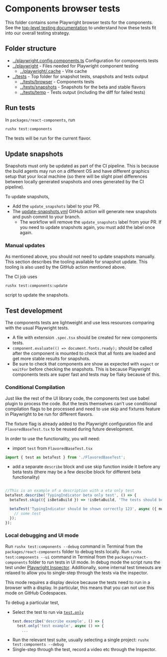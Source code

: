 # Components browser tests

This folder contains some Playwright browser tests for the components. See the [top-level testing documentation](../../../docs/references/automated-tests.md) to understand how these tests fit into our overall testing strategy.

## Folder structure
* [../playwright.config.components.ts](../playwright.config.components.ts) Configuration for components tests
* [../playwright](../playwright) - Files needed for Playwright component testing
    * [../playwright/.cache](../playwright/.cache) - Vite cache
* [../tests](../tests) - Top folder for snapshot tests, snapshots and tests output
    * [../tests/browser](../tests/browser) - Components tests
    * [../tests/snapshots](../tests/snapshots) - Snapshots for the beta and stable flavors
    * [../tests/temp](../tests/temp) - Tests output (including the diff for failed tests)

## Run tests

In `packages/react-components`, run

```sh
rushx test:components
```
The tests will be run for the current flavor.

## Update snapshots

Snapshots must only be updated as part of the CI pipeline. This is because the build agents may run on a different OS and have different graphics setup that your local machine (so there will be slight pixel differences between locally generated snapshots and ones generated by the CI pipeline).

To update snapshots,

- Add the `update_snapshots` label to your PR.
- The [update-snapshots.yml](https://github.com/Azure/communication-ui-library/actions/workflows/update-snapshots.yml) GitHub action will generate new snapshots and push commit to your branch.
  - The workflow will remove the `update_snapshots` label from your PR. If you need to update snapshots again, you must add the label once again.

### Manual updates

As mentioned above, you should not need to update snapshots manually. This section describes the tooling available for snapshot update. This tooling is also used by the GitHub action mentioned above.

The CI job uses 
```sh
rushx test:components:update
```
script to update the snapshots.

## Test development

The components tests are lightweight and use less resources comparing with the usual Playwright tests.
- A file with extension `.spec.tsx` should be created for new components tests.
- `component.evaluate(() => document.fonts.ready);` should be called after the component is mounted to check that all fonts are loaded and get more stable results for snapshots.
- Be sure to check that components are show as expected with `expect` or `waitFor` before checking the snapshots. This is because Playwright components tests are super fast and tests may be flaky because of this.


### Conditional Compilation

Just like the rest of the UI library code, the components test use babel plugin to process the code. But the tests themselves can't use conditional compilation flags to be processed and need to use skip and fixtures feature in Playwright to be run for different flavors.

The fixture flag is already added to the Playwright configuration file and `FlavoredBaseTest.tsx` to be reused during future development.

In order to use the functionality, you will need:
- import `test` from `FlavoredBaseTest.tsx`
```Typescript
import { test as betaTest } from './FlavoredBaseTest';
```
- add a separate `describe` block and use skip function inside it before any beta tests (there may be a few descibe block for different beta functionality)

```Typescript

//This is an example of a description with a eta only test
betaTest.describe('TypingIndicator beta only test', () => {
  betaTest.skip(({ isBetaBuild }) => !isBetaBuild, 'The tests should be run for beta flavor only');

  betaTest('TypingIndicator should be shown correctly 123', async ({ mount }) => {
    // some test
  });
});
```

### Local debugging and UI mode

Run `rushx test:components --debug` command in Terminal from the `packages/react-components` folder to debug tests locally. 
Run `rushx test:components --ui` command in Terminal from the `packages/react-components` folder to run tests in UI mode.
In debug mode the script runs the test under [Playwright Inspector](https://playwright.dev/docs/debug). Additionally, some internal test timeouts are relaxed to allow you to single-step through the tests via the inspector.

This mode requires a display device because the tests need to run in a browser with a display. In particular, this means that you can not use this mode on GitHub Codespaces.

To debug a particular test,

* Select the test to run via [`test.only`](https://playwright.dev/docs/api/class-test#test-only)
  ```typescript
  test.describe('describe example', () => {
    test.only('test example', async () => {
      ...
  ```
* Run the relevant test suite, usually selecting a single project: `rushx test:components --debug`
* Single-step through the test, record a video etc through the Inspector.

